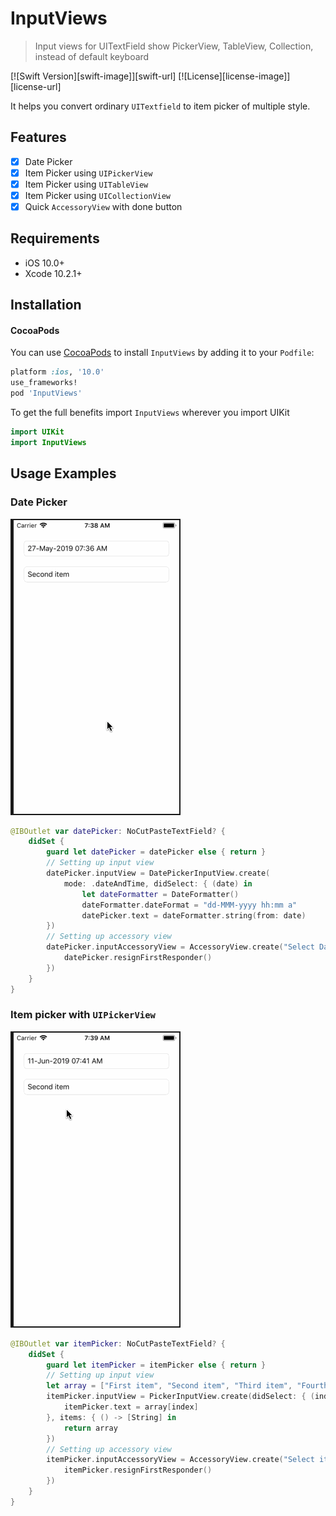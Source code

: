 # InputViews

> Input views for UITextField show PickerView, TableView, Collection, instead of default keyboard

[![Swift Version][swift-image]][swift-url]
[![License][license-image]][license-url]

It helps you convert ordinary `UITextfield` to item picker of multiple style.

## Features

- [x] Date Picker
- [x] Item Picker using `UIPickerView`
- [x] Item Picker using `UITableView`
- [x] Item Picker using `UICollectionView`
- [x] Quick `AccessoryView` with done button

## Requirements

- iOS 10.0+
- Xcode 10.2.1+

## Installation

#### CocoaPods
You can use [CocoaPods](http://cocoapods.org/) to install `InputViews` by adding it to your `Podfile`:

```ruby
platform :ios, '10.0'
use_frameworks!
pod 'InputViews'
```

To get the full benefits import `InputViews` wherever you import UIKit

``` swift
import UIKit
import InputViews
```

## Usage Examples


### Date Picker 

![DatePicker](assets/DatePicker.gif)

```swift
@IBOutlet var datePicker: NoCutPasteTextField? {
	didSet {
		guard let datePicker = datePicker else { return }
		// Setting up input view
		datePicker.inputView = DatePickerInputView.create(
			mode: .dateAndTime, didSelect: { (date) in
				let dateFormatter = DateFormatter()
				dateFormatter.dateFormat = "dd-MMM-yyyy hh:mm a"
				datePicker.text = dateFormatter.string(from: date)
		})
		// Setting up accessory view
		datePicker.inputAccessoryView = AccessoryView.create("Select Date", doneTapped: {
			datePicker.resignFirstResponder()
		})
	}
}
```

### Item picker with `UIPickerView`

![ItemPicker](assets/ItemPicker.gif)

```swift
@IBOutlet var itemPicker: NoCutPasteTextField? {
	didSet {
		guard let itemPicker = itemPicker else { return }
		// Setting up input view
		let array = ["First item", "Second item", "Third item", "Fourth item", "Fifth", "and sixth"]
		itemPicker.inputView = PickerInputView.create(didSelect: { (index) in
			itemPicker.text = array[index]
		}, items: { () -> [String] in
			return array
		})
		// Setting up accessory view
		itemPicker.inputAccessoryView = AccessoryView.create("Select item", doneTapped: {
			itemPicker.resignFirstResponder()
		})
	}
}
```